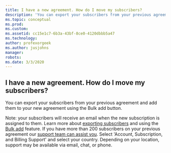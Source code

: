 ```yaml
---
title: I have a new agreement. How do I move my subscribers?
description: 'You can export your subscribers from your previous agreement and add them to your new agreement using the Bulk add button. Note: your...'
ms.topic: conceptual
ms.prod: 
ms.custom: 
ms.assetid: cc15e1c7-6b3a-43bf-8ce0-4120dbbb5a47
ms.technology: 
author: profexorgeek
ms.author: jusjohns
manager: 
robots: 
ms.date: 3/3/2020
---
```


## I have a new agreement.  How do I move my subscribers?

You can export your subscribers from your previous agreement and add them to your new agreement using the Bulk add button.

Note: your subscribers will receive an email when the new subscription is assigned to them. Learn more about [exporting subscribers](https://docs.microsoft.com/visualstudio/subscriptions/exporting-subscriptions) and using the [Bulk add](https://docs.microsoft.com/visualstudio/subscriptions/assign-license#bulk-assignments) feature. If you have more than 200 subscribers on your previous agreement our [support team can assist you](https://visualstudio.microsoft.com/subscriptions/support/#talktous). Select \'Account, Subscription, and Billing Support\' and select your country. Depending on your location, support may be available via email, chat, or phone.
